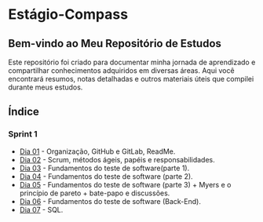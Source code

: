 # Estágio-Compass

## Bem-vindo ao Meu Repositório de Estudos

Este repositório foi criado para documentar minha jornada de aprendizado e compartilhar conhecimentos adquiridos em diversas áreas. Aqui você encontrará resumos, notas detalhadas e outros materiais úteis que compilei durante meus estudos.

## Índice

### Sprint 1
- [Dia 01](https://github.com/MTSuF/Estagio-Compass/blob/main/2024/maio/dia01-06-05.md) - Organização, GitHub e GitLab, ReadMe.
- [Dia 02](https://github.com/MTSuF/Estagio-Compass/blob/main/2024/maio/dia02-07-05.md) - Scrum, métodos ágeis, papéis e responsabilidades.
- [Dia 03](https://github.com/MTSuF/Estagio-Compass/blob/main/2024/maio/dia03-08-05.md) - Fundamentos do teste de software(parte 1).
- [Dia 04](https://github.com/MTSuF/Estagio-Compass/blob/main/2024/maio/dia04-09-05.md) - Fundamentos do teste de software (parte 2).
- [Dia 05](https://github.com/MTSuF/Estagio-Compass/blob/main/2024/maio/dia05-10-05.md) - Fundamentos do teste de software (parte 3) + Myers e o princípio de pareto + bate-papo e discussões.
- [Dia 06](https://github.com/MTSuF/Estagio-Compass/blob/main/2024/maio/dia06-13-05.md) - Fundamentos do teste de software (Back-End).
- [Dia 07](https://github.com/MTSuF/Estagio-Compass/blob/main/2024/maio/dia07-14-05.md) - SQL.
